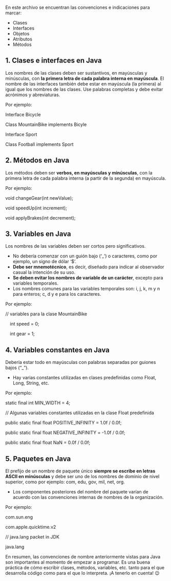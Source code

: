 En este archivo se encuentran las convenciones e indicaciones para marcar:
- Clases
- Interfaces
- Objetos
- Atributos
- Métodos


## **1. Clases e interfaces en Java**
Los nombres de las clases deben ser sustantivos, en mayúsculas y minúsculas, con **la primera letra de cada palabra interna en mayúscula**. El nombre de las interfaces también debe estar en mayúscula (la primera) al igual que los nombres de las clases. Use palabras completas y debe evitar acrónimos y abreviaturas.

Por ejemplo:

Interface  Bicycle

Class MountainBike implements Bicyle

Interface Sport

Class Football implements Sport
## **2. Métodos en Java**
Los métodos deben ser **verbos, en mayúsculas y minúsculas**, con la primera letra de cada palabra interna (a partir de la segunda) en mayúscula.

Por ejemplo:

void changeGear(int newValue);

void speedUp(int increment);

void applyBrakes(int decrement);
## **3. Variables en Java**
Los nombres de las variables deben ser cortos pero significativos.

- No debería comenzar con un guión bajo (‘\_’) o caracteres, como por ejemplo, un signo de dólar ‘$’.
- **Debe ser mnemotécnico**, es decir, diseñado para indicar al observador casual la intención de su uso.
- **Se deben evitar los nombres de variable de un carácter**, excepto para variables temporales.
- Los nombres comunes para las variables temporales son: i, j, k, m y n para enteros; c, d y e para los caracteres.

Por ejemplo:

// variables para la clase MountainBike

`  `int speed = 0;

`  `int gear = 1;
## **4. Variables constantes en Java**
Debería estar todo en mayúsculas con palabras separadas por guiones bajos (“\_”).

- Hay varias constantes utilizadas en clases predefinidas como Float, Long, String, etc.

Por ejemplo:

static final int MIN\_WIDTH = 4;

// Algunas variables constantes utilizadas en la clase Float predefinida

public static final float POSITIVE\_INFINITY = 1.0f / 0.0f;

public static final float NEGATIVE\_INFINITY = -1.0f / 0.0f;

public static final float NaN = 0.0f / 0.0f;
## **5. Paquetes en Java**
El prefijo de un nombre de paquete único **siempre se escribe en letras ASCII en minúsculas** y debe ser uno de los nombres de dominio de nivel superior, como por ejemplo: com, edu, gov, mil, net, org.

- Los componentes posteriores del nombre del paquete varían de acuerdo con las convenciones internas de nombres de la organización.

Por ejemplo:

com.sun.eng

com.apple.quicktime.v2

// java.lang packet in JDK

java.lang

En resumen, las convenciones de nombre anteriormente vistas para Java son importantes al momento de empezar a programar. Es una buena práctica de cómo escribir clases, métodos, variables, etc. tanto para el que desarrolla código como para el que lo interpreta. ¡A tenerlo en cuenta! 😉